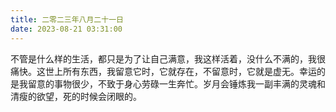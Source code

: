 ```yaml
---
title: 二零二三年八月二十一日
date: 2023-08-21 03:31:00
---
```


不管是什么样的生活，都只是为了让自己满意，我这样活着，没什么不满的，我很痛快。这世上所有东西，我留意它时，它就存在，不留意时，它就是虚无。幸运的是我留意的事物很少，不致于身心劳碌一生奔忙。岁月会锤炼我一副丰满的灵魂和清瘦的欲望，死的时候会闭眼的。